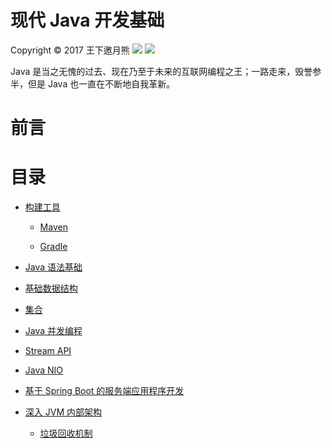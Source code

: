 # 现代 Java 开发基础
Copyright © 2017 王下邀月熊
![](https://camo.githubusercontent.com/322fefce6b2264d9ff2ad35ea5dcd4622e437b04/68747470733a2f2f696d672e736869656c64732e696f2f62616467652f4c6963656e73652d434325323042592d2d4e432d2d5341253230342e302d626c75652e737667)
![](https://camo.githubusercontent.com/d4e0f63e9613ee474a7dfdc23c240b9795712c96/68747470733a2f2f696d672e736869656c64732e696f2f62616467652f5052732d77656c636f6d652d627269676874677265656e2e737667)

Java 是当之无愧的过去、现在乃至于未来的互联网编程之王；一路走来，毁誉参半，但是 Java 也一直在不断地自我革新。

# 前言

# 目录

- [构建工具]()

    - [Maven]()

    - [Gradle]()

- [Java 语法基础]()

- [基础数据结构]()

- [集合]()

- [Java 并发编程]()

- [Stream API]()

- [Java NIO]()

- [基于 Spring Boot 的服务端应用程序开发]()

- [深入 JVM 内部架构]()

    - [垃圾回收机制]()

